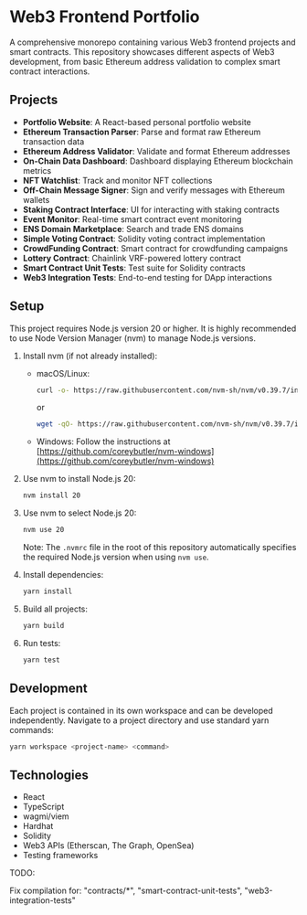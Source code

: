 # Web3 Frontend Portfolio

A comprehensive monorepo containing various Web3 frontend projects and smart contracts. This repository showcases different aspects of Web3 development, from basic Ethereum address validation to complex smart contract interactions.

## Projects

- **Portfolio Website**: A React-based personal portfolio website
- **Ethereum Transaction Parser**: Parse and format raw Ethereum transaction data
- **Ethereum Address Validator**: Validate and format Ethereum addresses
- **On-Chain Data Dashboard**: Dashboard displaying Ethereum blockchain metrics
- **NFT Watchlist**: Track and monitor NFT collections
- **Off-Chain Message Signer**: Sign and verify messages with Ethereum wallets
- **Staking Contract Interface**: UI for interacting with staking contracts
- **Event Monitor**: Real-time smart contract event monitoring
- **ENS Domain Marketplace**: Search and trade ENS domains
- **Simple Voting Contract**: Solidity voting contract implementation
- **CrowdFunding Contract**: Smart contract for crowdfunding campaigns
- **Lottery Contract**: Chainlink VRF-powered lottery contract
- **Smart Contract Unit Tests**: Test suite for Solidity contracts
- **Web3 Integration Tests**: End-to-end testing for DApp interactions

## Setup

This project requires Node.js version 20 or higher. It is highly recommended to use Node Version Manager (nvm) to manage Node.js versions.

1. Install nvm (if not already installed):
   * macOS/Linux:
       ```bash
       curl -o- https://raw.githubusercontent.com/nvm-sh/nvm/v0.39.7/install.sh | bash
       ```
       or
       ```bash
       wget -qO- https://raw.githubusercontent.com/nvm-sh/nvm/v0.39.7/install.sh | bash
       ```
   * Windows: Follow the instructions at [https://github.com/coreybutler/nvm-windows](https://github.com/coreybutler/nvm-windows)

2. Use nvm to install Node.js 20:
    ```bash
    nvm install 20
    ```

3. Use nvm to select Node.js 20:
    ```bash
    nvm use 20
    ```

    Note: The `.nvmrc` file in the root of this repository automatically specifies the required Node.js version when using `nvm use`.

4. Install dependencies:
    ```bash
    yarn install
    ```

5. Build all projects:
    ```bash
    yarn build
    ```

6. Run tests:
    ```bash
    yarn test
    ```

## Development

Each project is contained in its own workspace and can be developed independently. Navigate to a project directory and use standard yarn commands:

```bash
yarn workspace <project-name> <command>
```

## Technologies

- React
- TypeScript
- wagmi/viem
- Hardhat
- Solidity
- Web3 APIs (Etherscan, The Graph, OpenSea)
- Testing frameworks


TODO:

Fix compilation for:
    "contracts/*",
    "smart-contract-unit-tests",
    "web3-integration-tests"

